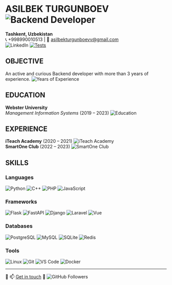 # ASILBEK TURGUNBOEV ![Backend Developer](https://img.shields.io/badge/Role-Backend_Developer-blue)

**Tashkent, Uzbekistan**  
📞 +998990010513 | 📧 [asilbekturgunboevv@gmail.com](mailto:asilbekturgunboevv@gmail.com)  
![LinkedIn](https://img.shields.io/badge/LinkedIn-0077B5?style=for-the-badge&logo=linkedin&logoColor=white)
[![Tests](https://img.shields.io/github/workflow/status/rodested/secman/Tests)](https://github.com/rodested/secman/actions/workflows/tests.yml)
## OBJECTIVE

An active and curious Backend developer with more than 3 years of experience. ![Years of Experience](https://img.shields.io/badge/Experience-3%2B%20years-brightgreen)

## EDUCATION

**Webster University**  
_Management Information Systems_ (2019 – 2023) ![Education](https://img.shields.io/badge/Education-Bachelor's%20Degree-orange)

## EXPERIENCE

**iTeach Academy** (2020 – 2021) ![iTeach Academy](https://img.shields.io/badge/iTeach%20Academy-2020--2021-blue)  
**SmartOne Club** (2022 – 2023) ![SmartOne Club](https://img.shields.io/badge/SmartOne%20Club-2022--2023-blue)

## SKILLS

### Languages
![Python](https://img.shields.io/badge/-Python-333333?style=flat&logo=python) ![C++](https://img.shields.io/badge/-C++-333333?style=flat&logo=c) ![PHP](https://img.shields.io/badge/-PHP-333333?style=flat&logo=php) ![JavaScript](https://img.shields.io/badge/-JavaScript-333333?style=flat&logo=javascript)

### Frameworks
![Flask](https://img.shields.io/badge/-Flask-333333?style=flat&logo=flask) ![FastAPI](https://img.shields.io/badge/-FastAPI-333333?style=flat&logo=fastapi) ![Django](https://img.shields.io/badge/-Django-333333?style=flat&logo=django) ![Laravel](https://img.shields.io/badge/-Laravel-333333?style=flat&logo=laravel) ![Vue](https://img.shields.io/badge/-Vue.js-333333?style=flat&logo=vue.js)

### Databases
![PostgreSQL](https://img.shields.io/badge/-PostgreSQL-333333?style=flat&logo=postgresql) ![MySQL](https://img.shields.io/badge/-MySQL-333333?style=flat&logo=mysql) ![SQLite](https://img.shields.io/badge/-SQLite-333333?style=flat&logo=sqlite) ![Redis](https://img.shields.io/badge/-Redis-333333?style=flat&logo=redis)

### Tools
![Linux](https://img.shields.io/badge/-Linux-333333?style=flat&logo=linux) ![Git](https://img.shields.io/badge/-Git-333333?style=flat&logo=git) ![VS Code](https://img.shields.io/badge/-VS%20Code-333333?style=flat&logo=visual-studio-code) ![Docker](https://img.shields.io/badge/-Docker-333333?style=flat&logo=docker)

---

🔗 📫 [Get in touch](mailto:asilbekturgunboevv@gmail.com) 🤝 ![GitHub Followers](https://img.shields.io/github/followers/AsilbekT?label=Follow&style=social)
